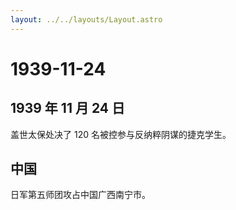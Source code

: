 ```yaml
---
layout: ../../layouts/Layout.astro
---
```


# 1939-11-24

## 1939 年 11 月 24 日

盖世太保处决了 120 名被控参与反纳粹阴谋的捷克学生。

## 中国

日军第五师团攻占中国广西南宁市。